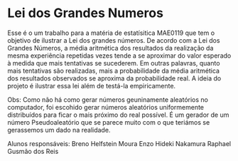 # Lei dos Grandes Numeros

Esse é o um trabalho para a matéria de estatísitica MAE0119 que tem o objetivo de
ilustrar a Lei dos grandes números. De acordo com a Lei dos Grandes Números,
a média aritmética dos resultados da realização da mesma experiência repetidas
vezes tende a se aproximar do valor esperado à medida que mais tentativas se
sucederem. Em outras palavras, quanto mais tentativas são realizadas, mais a
probabilidade da média aritmética dos resultados observados se aproxima da
probabilidade real. A ideia do projeto é ilustrar essa lei além de testá-la
empiricamente.

Obs:
    Como não há como gerar números geuninamente aleatórios no computador, foi
escohido gerar números aleatórios uniformemente distribuídos para ficar o mais
próximo do real possível. É um gerador de um número Pseudoaleatório que se
parece muito com o que teriámos se gerassemos um dado na realidade.

Alunos responsáveis:
       Breno Helfstein Moura
       Enzo Hideki Nakamura
       Raphael Gusmão dos Reis